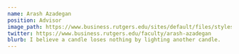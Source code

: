 ```yaml
---
name: Arash Azadegan
position: Advisor
image_path: https://www.business.rutgers.edu/sites/default/files/styles/hero_detail_1200x500_/public/images/faculty/arash-azadegan.jpg?h=7ffedde0&itok=Ca2bjKlb
twitter: https://www.business.rutgers.edu/faculty/arash-azadegan
blurb: I believe a candle loses nothing by lighting another candle.
---
```


